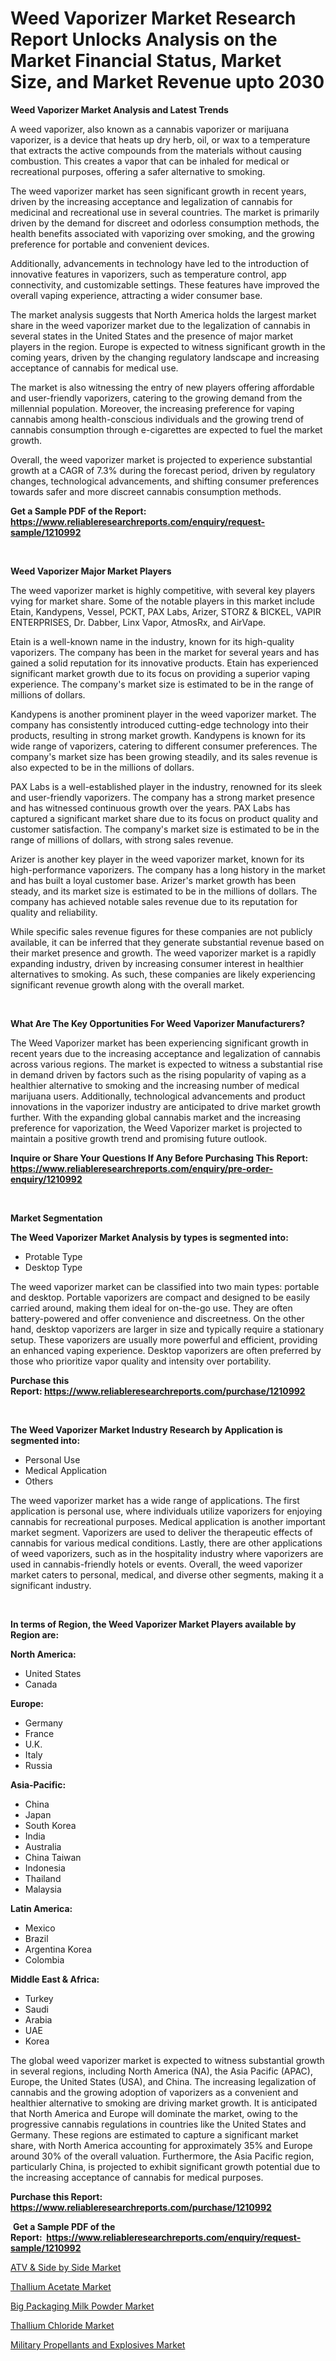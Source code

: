 <p><h1>Weed Vaporizer Market Research Report Unlocks Analysis on the Market Financial Status, Market Size, and Market Revenue upto 2030</h1></p><p><strong>Weed Vaporizer Market Analysis and Latest Trends</strong></p>
<p><p>A weed vaporizer, also known as a cannabis vaporizer or marijuana vaporizer, is a device that heats up dry herb, oil, or wax to a temperature that extracts the active compounds from the materials without causing combustion. This creates a vapor that can be inhaled for medical or recreational purposes, offering a safer alternative to smoking.</p><p>The weed vaporizer market has seen significant growth in recent years, driven by the increasing acceptance and legalization of cannabis for medicinal and recreational use in several countries. The market is primarily driven by the demand for discreet and odorless consumption methods, the health benefits associated with vaporizing over smoking, and the growing preference for portable and convenient devices.</p><p>Additionally, advancements in technology have led to the introduction of innovative features in vaporizers, such as temperature control, app connectivity, and customizable settings. These features have improved the overall vaping experience, attracting a wider consumer base.</p><p>The market analysis suggests that North America holds the largest market share in the weed vaporizer market due to the legalization of cannabis in several states in the United States and the presence of major market players in the region. Europe is expected to witness significant growth in the coming years, driven by the changing regulatory landscape and increasing acceptance of cannabis for medical use.</p><p>The market is also witnessing the entry of new players offering affordable and user-friendly vaporizers, catering to the growing demand from the millennial population. Moreover, the increasing preference for vaping cannabis among health-conscious individuals and the growing trend of cannabis consumption through e-cigarettes are expected to fuel the market growth.</p><p>Overall, the weed vaporizer market is projected to experience substantial growth at a CAGR of 7.3% during the forecast period, driven by regulatory changes, technological advancements, and shifting consumer preferences towards safer and more discreet cannabis consumption methods.</p></p>
<p><strong>Get a Sample PDF of the Report:&nbsp; <a href="https://www.reliableresearchreports.com/enquiry/request-sample/1210992">https://www.reliableresearchreports.com/enquiry/request-sample/1210992</a></strong></p>
<p>&nbsp;</p>
<p><strong>Weed Vaporizer Major Market Players</strong></p>
<p><p>The weed vaporizer market is highly competitive, with several key players vying for market share. Some of the notable players in this market include Etain, Kandypens, Vessel, PCKT, PAX Labs, Arizer, STORZ & BICKEL, VAPIR ENTERPRISES, Dr. Dabber, Linx Vapor, AtmosRx, and AirVape.</p><p>Etain is a well-known name in the industry, known for its high-quality vaporizers. The company has been in the market for several years and has gained a solid reputation for its innovative products. Etain has experienced significant market growth due to its focus on providing a superior vaping experience. The company's market size is estimated to be in the range of millions of dollars.</p><p>Kandypens is another prominent player in the weed vaporizer market. The company has consistently introduced cutting-edge technology into their products, resulting in strong market growth. Kandypens is known for its wide range of vaporizers, catering to different consumer preferences. The company's market size has been growing steadily, and its sales revenue is also expected to be in the millions of dollars.</p><p>PAX Labs is a well-established player in the industry, renowned for its sleek and user-friendly vaporizers. The company has a strong market presence and has witnessed continuous growth over the years. PAX Labs has captured a significant market share due to its focus on product quality and customer satisfaction. The company's market size is estimated to be in the range of millions of dollars, with strong sales revenue.</p><p>Arizer is another key player in the weed vaporizer market, known for its high-performance vaporizers. The company has a long history in the market and has built a loyal customer base. Arizer's market growth has been steady, and its market size is estimated to be in the millions of dollars. The company has achieved notable sales revenue due to its reputation for quality and reliability.</p><p>While specific sales revenue figures for these companies are not publicly available, it can be inferred that they generate substantial revenue based on their market presence and growth. The weed vaporizer market is a rapidly expanding industry, driven by increasing consumer interest in healthier alternatives to smoking. As such, these companies are likely experiencing significant revenue growth along with the overall market.</p></p>
<p>&nbsp;</p>
<p><strong>What Are The Key Opportunities For Weed Vaporizer Manufacturers?</strong></p>
<p><p>The Weed Vaporizer market has been experiencing significant growth in recent years due to the increasing acceptance and legalization of cannabis across various regions. The market is expected to witness a substantial rise in demand driven by factors such as the rising popularity of vaping as a healthier alternative to smoking and the increasing number of medical marijuana users. Additionally, technological advancements and product innovations in the vaporizer industry are anticipated to drive market growth further. With the expanding global cannabis market and the increasing preference for vaporization, the Weed Vaporizer market is projected to maintain a positive growth trend and promising future outlook.</p></p>
<p><strong>Inquire or Share Your Questions If Any Before Purchasing This Report: <a href="https://www.reliableresearchreports.com/enquiry/pre-order-enquiry/1210992">https://www.reliableresearchreports.com/enquiry/pre-order-enquiry/1210992</a></strong></p>
<p>&nbsp;</p>
<p><strong>Market Segmentation</strong></p>
<p><strong>The Weed Vaporizer Market Analysis by types is segmented into:</strong></p>
<p><ul><li>Protable Type</li><li>Desktop Type</li></ul></p>
<p><p>The weed vaporizer market can be classified into two main types: portable and desktop. Portable vaporizers are compact and designed to be easily carried around, making them ideal for on-the-go use. They are often battery-powered and offer convenience and discreetness. On the other hand, desktop vaporizers are larger in size and typically require a stationary setup. These vaporizers are usually more powerful and efficient, providing an enhanced vaping experience. Desktop vaporizers are often preferred by those who prioritize vapor quality and intensity over portability.</p></p>
<p><strong>Purchase this Report:&nbsp;<a href="https://www.reliableresearchreports.com/purchase/1210992">https://www.reliableresearchreports.com/purchase/1210992</a></strong></p>
<p>&nbsp;</p>
<p><strong>The Weed Vaporizer Market Industry Research by Application is segmented into:</strong></p>
<p><ul><li>Personal Use</li><li>Medical Application</li><li>Others</li></ul></p>
<p><p>The weed vaporizer market has a wide range of applications. The first application is personal use, where individuals utilize vaporizers for enjoying cannabis for recreational purposes. Medical application is another important market segment. Vaporizers are used to deliver the therapeutic effects of cannabis for various medical conditions. Lastly, there are other applications of weed vaporizers, such as in the hospitality industry where vaporizers are used in cannabis-friendly hotels or events. Overall, the weed vaporizer market caters to personal, medical, and diverse other segments, making it a significant industry.</p></p>
<p>&nbsp;</p>
<p><strong>In terms of Region, the Weed Vaporizer Market Players available by Region are:</strong></p>
<p>
    <p> <strong> North America: </strong>
        <ul>
            <li>United States</li>
            <li>Canada</li>
        </ul>
        </p> 
    <p> <strong> Europe: </strong>
        <ul>
            <li>Germany</li>
            <li>France</li>
            <li>U.K.</li>
            <li>Italy</li>
            <li>Russia</li>
        </ul>
        </p> 
    <p> <strong> Asia-Pacific: </strong>
        <ul>
            <li>China</li>
            <li>Japan</li>
            <li>South Korea</li>
            <li>India</li>
            <li>Australia</li>
            <li>China Taiwan</li>
            <li>Indonesia</li>
            <li>Thailand</li>
            <li>Malaysia</li>
        </ul>
        </p> 
    <p> <strong> Latin America: </strong>
        <ul>
            <li>Mexico</li>
            <li>Brazil</li>
            <li>Argentina Korea</li>
            <li>Colombia</li>
        </ul>
        </p> 
    <p> <strong> Middle East & Africa: </strong>
        <ul>
            <li>Turkey</li>
            <li>Saudi</li>
            <li>Arabia</li>
            <li>UAE</li>
            <li>Korea</li>
        </ul>
    </p>
    </p>
<p><p>The global weed vaporizer market is expected to witness substantial growth in several regions, including North America (NA), the Asia Pacific (APAC), Europe, the United States (USA), and China. The increasing legalization of cannabis and the growing adoption of vaporizers as a convenient and healthier alternative to smoking are driving market growth. It is anticipated that North America and Europe will dominate the market, owing to the progressive cannabis regulations in countries like the United States and Germany. These regions are estimated to capture a significant market share, with North America accounting for approximately 35% and Europe around 30% of the overall valuation. Furthermore, the Asia Pacific region, particularly China, is projected to exhibit significant growth potential due to the increasing acceptance of cannabis for medical purposes.</p></p>
<p><strong>Purchase this Report: <a href="https://www.reliableresearchreports.com/purchase/1210992">https://www.reliableresearchreports.com/purchase/1210992</a></strong></p>
<p>&nbsp;<strong>Get a Sample PDF of the Report:&nbsp;&nbsp;<a href="https://www.reliableresearchreports.com/enquiry/request-sample/1210992">https://www.reliableresearchreports.com/enquiry/request-sample/1210992</a></strong></p>
<p><strong></strong></p>
<p><p><a href="https://www.linkedin.com/pulse/atv-amp-side-market-research-report-provides-thorough/">ATV & Side by Side Market</a></p><p><a href="https://medium.com/@reportprime01/thallium-acetate-market-size-growth-forecast-2023-2030-66aeb43f464b">Thallium Acetate Market</a></p><p><a href="https://github.com/Chiragrp26/Market-Research-Report-List-1/blob/main/big-packaging-milk-powder-market.md">Big Packaging Milk Powder Market</a></p><p><a href="https://medium.com/@devidwarnerrp23/thallium-chloride-market-size-growth-forecast-2023-2030-7b6793014b46">Thallium Chloride Market</a></p><p><a href="https://www.linkedin.com/pulse/military-propellants-explosives-market-share-amp-new-trends/">Military Propellants and Explosives Market</a></p></p>